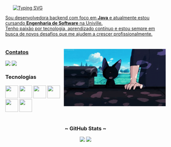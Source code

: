 <!-- TITLE -->
<div id="user-content-toc">
  <ul align="left">  
     <a href="https://git.io/typing-svg">
     <img src="https://readme-typing-svg.demolab.com?font=Fira+Code&weight=500&size=22&pause=1000&color=56118a&left=true&Left=true&random=false&width=524&lines=Ola,+eu+sou+a+Nicoly." alt="Typing SVG">
  </ul>
</div>
       
<p>Sou desenvolvedora backend com foco em <strong>Java</strong> e atualmente estou cursando <strong>Engenharia de Software</strong> na Univille. <br>
Tenho paixão por tecnologia, aprendizado contínuo e estou sempre em busca de novos desafios que me ajudem a crescer profissionalmente.</p>

#

<img align="right" alt="CAT GIF" height="180px" src="cat2.gif">

<h3 align="left">Contatos</h3>

<div>
  <p "ㅤ"></p>
  <a href="mailto:nicolyottdev@gmail.com" target="_blank"><img width="8.8%" src="https://img.shields.io/badge/Gmail-D14836?style=for-the-badge&logo=gmail&logoColor=white&color=56118a" target="_blank"></a>
  <a href="https://www.linkedin.com/in/nicolyottdev/" target="_blank"><img width="8.8%" src="https://img.shields.io/badge/LinkedIn-0077B5?style=for-the-badge&logo=linkedin&logoColor=white&color=56118a" target="_blank"></a>
</div>

<!-- FERRAMENTAS -->
<h3>Tecnologias</h3>
<div align="left">
<!--   <img src="https://cdn.jsdelivr.net/gh/devicons/devicon/icons/vscode/vscode-original.svg" width="40" height="40"/> -->
<!--   <img src="https://cdn.jsdelivr.net/gh/devicons/devicon/icons/python/python-original.svg" width="40" height="40"/>  -->
  <img src="https://cdn.jsdelivr.net/gh/devicons/devicon/icons/javascript/javascript-original.svg" width="40" height="40"/>
  <img src="https://cdn.jsdelivr.net/gh/devicons/devicon/icons/html5/html5-original.svg" width="40" height="40"/>
  <img src="https://cdn.jsdelivr.net/gh/devicons/devicon/icons/css3/css3-original.svg" width="40" height="40"/>
  <img src="https://cdn.jsdelivr.net/gh/devicons/devicon/icons/java/java-original.svg" width="40" height="40"/>
  <img src="https://cdn.jsdelivr.net/gh/devicons/devicon/icons/spring/spring-original.svg" width="40" height="40"/>
  <img src="https://cdn.jsdelivr.net/gh/devicons/devicon/icons/react/react-original.svg" width="40" height="40"/>
</div>

#

<h3 align="center">~ GitHub Stats ~</h3>

<div style="text-align: center;" align="center">
  <img height="150em" src="https://github-readme-stats.vercel.app/api/top-langs/?username=ottnicoly&layout=compact&langs_count=7&theme=midnight-purple&height=25&hide=issues&count_private=true"/> 
  <img height="150em" src="https://github-readme-stats.vercel.app/api?username=ottnicoly&show_icons=true&theme=midnight-purple&include_all_commits=true&count_private=true&height=25&hide=issues&layout=compact"/>
</div>
